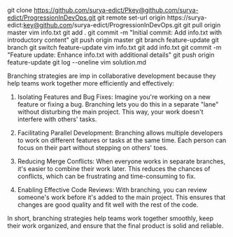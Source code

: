  git clone https://github.com/surya-edict/Pkey@github.com/surya-edict/ProgressionInDevOps.git
 git remote set-url origin https://surya-edict:key@github.com/surya-edict/ProgressionInDevOps.git
 git pull origin master
 vim info.txt
 git add .
 git commit -m "Initial commit: Add info.txt with introductory content"
 git push origin master
 git branch feature-update
 git branch
 git switch feature-update
 vim info.txt
 git add info.txt
 git commit -m "Feature update: Enhance info.txt with additional details"
 git push origin feature-update
 git log --oneline
 vim solution.md



Branching strategies are imp in collaborative development because they help teams work together more efficiently and effectively: 

1. Isolating Features and Bug Fixes: Imagine you're working on a new feature or fixing a bug. Branching lets you do this in a separate "lane" without disturbing the main project. This way, your work doesn't interfere with others' tasks.

2. Facilitating Parallel Development: Branching allows multiple developers to work on different features or tasks at the same time. Each person can focus on their part without stepping on others' toes.

3. Reducing Merge Conflicts: When everyone works in separate branches, it's easier to combine their work later. This reduces the chances of conflicts, which can be frustrating and time-consuming to fix.

4. Enabling Effective Code Reviews: With branching, you can review someone's work before it's added to the main project. This ensures that changes are good quality and fit well with the rest of the code.

In short, branching strategies help teams work together smoothly, keep their work organized, and ensure that the final product is solid and reliable.


